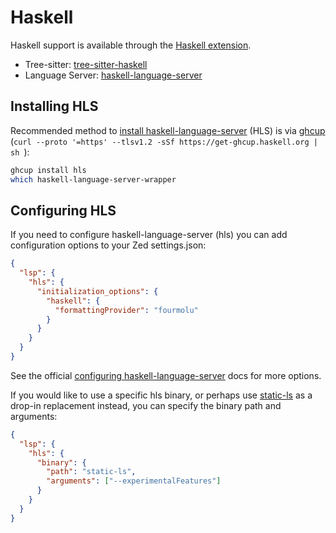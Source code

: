 # Haskell

Haskell support is available through the [Haskell extension](https://tvv.tw/https://github.com/zed-extensions/haskell).

- Tree-sitter: [tree-sitter-haskell](https://tvv.tw/https://github.com/tree-sitter/tree-sitter-haskell)
- Language Server: [haskell-language-server](https://tvv.tw/https://github.com/haskell/haskell-language-server)

## Installing HLS

Recommended method to [install haskell-language-server](https://haskell-language-server.readthedocs.io/en/latest/installation.html) (HLS) is via [ghcup](https://www.haskell.org/ghcup/install/) (`curl --proto '=https' --tlsv1.2 -sSf https://get-ghcup.haskell.org | sh
`):

```sh
ghcup install hls
which haskell-language-server-wrapper
```

## Configuring HLS

If you need to configure haskell-language-server (hls) you can add configuration options to your Zed settings.json:

```json
{
  "lsp": {
    "hls": {
      "initialization_options": {
        "haskell": {
          "formattingProvider": "fourmolu"
        }
      }
    }
  }
}
```

See the official [configuring haskell-language-server](https://haskell-language-server.readthedocs.io/en/latest/configuration.html) docs for more options.

If you would like to use a specific hls binary, or perhaps use [static-ls](https://tvv.tw/https://github.com/josephsumabat/static-ls) as a drop-in replacement instead, you can specify the binary path and arguments:

```json
{
  "lsp": {
    "hls": {
      "binary": {
        "path": "static-ls",
        "arguments": ["--experimentalFeatures"]
      }
    }
  }
}
```
